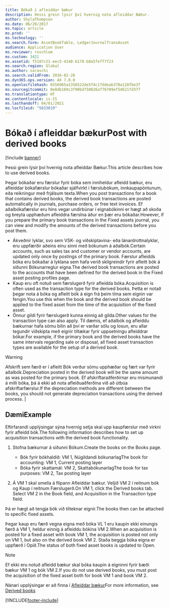 ```yaml
---
title: Bókað í afleiddar bækur
description: Þessi grein lýsir því hvernig nota afleiddar Bækur.
author: ShylaThompson
ms.date: 06/20/2017
ms.topic: article
ms.prod: ''
ms.technology: ''
ms.search.form: AssetBookTable, LedgerJournalTransAsset
audience: Application User
ms.reviewer: roschlom
ms.custom: 3421
ms.assetid: f5187c21-eec5-4148-b178-b8a5feff7f23
ms.search.region: Global
ms.author: saraschi
ms.search.validFrom: 2016-02-28
ms.dyn365.ops.version: AX 7.0.0
ms.openlocfilehash: 6556965a1356522de5f4c17ddeab378a128fbe3f
ms.sourcegitcommit: 0e8db169c3f90bd750826af76709ef5d621fd377
ms.translationtype: HT
ms.contentlocale: is-IS
ms.lasthandoff: 04/01/2021
ms.locfileid: "5833019"
---
```

# <a name="post-with-derived-books"></a><span data-ttu-id="cb9a3-103">Bókað í afleiddar bækur</span><span class="sxs-lookup"><span data-stu-id="cb9a3-103">Post with derived books</span></span>

[!include [banner](../includes/banner.md)]

<span data-ttu-id="cb9a3-104">Þessi grein lýsir því hvernig nota afleiddar Bækur.</span><span class="sxs-lookup"><span data-stu-id="cb9a3-104">This article describes how to use derived books.</span></span>

<span data-ttu-id="cb9a3-105">Þegar bókaðar eru færslur fyrir bóka sem inniheldur afleidd bækur, eru afleiddar bókafærslur bókaðar sjálfvirkt í færslubókum, innkaupapöntunum, eða reikningur með frjálsum texta.</span><span class="sxs-lookup"><span data-stu-id="cb9a3-105">When you post transactions for a book that contains derived books, the derived book transactions are posted automatically in journals, purchase orders, or free text invoices.</span></span> <span data-ttu-id="cb9a3-106">Ef aðalbókafærslur eru hins vegar undirbúnar í eignabókinni er hægt að skoða og breyta upphæðum afleiddra færslna áður en þær eru bókaðar.</span><span class="sxs-lookup"><span data-stu-id="cb9a3-106">However, if you prepare the primary book transactions in the Fixed assets journal, you can view and modify the amounts of the derived transactions before you post them.</span></span>
-   <span data-ttu-id="cb9a3-107">Ákveðnir lyklar, svo sem VSK- og viðskiptavina- eða lánardrottnalyklar, eru uppfærðir aðeins einu sinni með bókunum á aðalbók.</span><span class="sxs-lookup"><span data-stu-id="cb9a3-107">Certain accounts, such as sales tax and customer or vendor accounts, are updated only once by postings of the primary book.</span></span> <span data-ttu-id="cb9a3-108">Færslur afleidds bóka eru bókaðar á lyklana sem hafa verið skilgreindir fyrir afleitt bók á síðunni Bókunarreglur eigna.</span><span class="sxs-lookup"><span data-stu-id="cb9a3-108">The derived book transactions are posted to the accounts that have been defined for the derived book in the Fixed asset posting profiles page.</span></span>
-   <span data-ttu-id="cb9a3-109">Kaup eru oft notuð sem færslugerð fyrir afleidda bóka.</span><span class="sxs-lookup"><span data-stu-id="cb9a3-109">Acquisition is often used as the transaction type for the derived books.</span></span> <span data-ttu-id="cb9a3-110">Þetta er notað þegar nota á bóka og afleitt bók á eign frá þeim tíma sem eignin var fengin.</span><span class="sxs-lookup"><span data-stu-id="cb9a3-110">You use this when the book and the derived book should be applied to the fixed asset from the time of the acquisition of the fixed asset.</span></span>
-   <span data-ttu-id="cb9a3-111">Önnur gildi fyrir færslugerð kunna einnig að gilda.</span><span class="sxs-lookup"><span data-stu-id="cb9a3-111">Other values for the transaction type can also apply.</span></span> <span data-ttu-id="cb9a3-112">Til dæmis, ef aðalbók og afleiddu bækurnar hafa sömu bilin að því er varðar sölu og losun, eru allar tegundir viðskipta með eignir tiltækar fyrir uppsetningu afleiddrar bókar.</span><span class="sxs-lookup"><span data-stu-id="cb9a3-112">For example, if the primary book and the derived books have the same intervals regarding sale or disposal, all fixed asset transaction types are available for the setup of a derived book.</span></span>

> [!WARNING]
> <span data-ttu-id="cb9a3-113">Afskrift sem færð er í afleitt Bók verður sömu upphæðar og fært var fyrir aðalbók.</span><span class="sxs-lookup"><span data-stu-id="cb9a3-113">Depreciation posted in the derived book will be the same amount as was posted for the primary book.</span></span> <span data-ttu-id="cb9a3-114">Ef afskriftaraðferðirnar eru mismunandi á milli bóka, þá á ekki að nota afleiðuaðferðina við að útbúa afskriftarfærslur.</span><span class="sxs-lookup"><span data-stu-id="cb9a3-114">If the depreciation methods are different between the books, you should not generate depreciation transactions using the derived process.</span></span> |

## <a name="example"></a><span data-ttu-id="cb9a3-115">Dæmi</span><span class="sxs-lookup"><span data-stu-id="cb9a3-115">Example</span></span> 
<span data-ttu-id="cb9a3-116">Eftirfarandi upplýsingar sýna hvernig setja skal upp kaupfærslur með virkni fyrir afleidd bók.</span><span class="sxs-lookup"><span data-stu-id="cb9a3-116">The following information describes how to set up acquisition transactions with the derived book functionality.</span></span>

1.  <span data-ttu-id="cb9a3-117">Stofna bækurnar á síðunni Bókum.</span><span class="sxs-lookup"><span data-stu-id="cb9a3-117">Create the books on the Books page.</span></span>
    -   <span data-ttu-id="cb9a3-118">Bók fyrir bókhaldið: VM 1, Núgildandi bókunarlag</span><span class="sxs-lookup"><span data-stu-id="cb9a3-118">The book for accounting: VM 1, Current posting layer</span></span>
    -   <span data-ttu-id="cb9a3-119">Bóka fyrir skattamál: VM 2, Skattabókunarlag</span><span class="sxs-lookup"><span data-stu-id="cb9a3-119">The book for tax purposes: VM 2, Tax posting layer</span></span>

2.  <span data-ttu-id="cb9a3-120">Á VM 1 skal smella á flipann Afleiddar bækur. Veljið VM 2 í reitnum bók og Kaup í reitnum Færslugerð.</span><span class="sxs-lookup"><span data-stu-id="cb9a3-120">On VM 1, click the Derived books tab. Select VM 2 in the Book field, and Acquisition in the Transaction type field.</span></span>

<span data-ttu-id="cb9a3-121">Þá er hægt að tengja bók við tilteknar eignir.</span><span class="sxs-lookup"><span data-stu-id="cb9a3-121">The books then can be attached to specific fixed assets.</span></span> 

<span data-ttu-id="cb9a3-122">Þegar kaup eru færð vegna eigna með bóka VL 1 eru kaupin ekki einungis færð á VM 1, heldur einnig á afleiddu bókina VM 2.</span><span class="sxs-lookup"><span data-stu-id="cb9a3-122">When an acquisition is posted for a fixed asset with book VM 1, the acquisition is posted not only on VM 1, but also on the derived book VM 2.</span></span> <span data-ttu-id="cb9a3-123">Staða beggja bóka eigna er uppfærð í Opið.</span><span class="sxs-lookup"><span data-stu-id="cb9a3-123">The status of both fixed asset books is updated to Open.</span></span>

> [!NOTE]                                                                                                         
> <span data-ttu-id="cb9a3-124">Ef ekki eru notuð afleidd bækur skal bóka kaupin á eigninni fyrir bæði bækur VM 1 og bók VM 2.</span><span class="sxs-lookup"><span data-stu-id="cb9a3-124">If you do not use derived books, you must post the acquisition of the fixed asset both for book VM 1 and book VM 2.</span></span>

<span data-ttu-id="cb9a3-125">Nánari upplýsingar er að finna í [Afleiddar bækur](derived-books.md)</span><span class="sxs-lookup"><span data-stu-id="cb9a3-125">For more information, see [Derived books](derived-books.md)</span></span>





[!INCLUDE[footer-include](../../includes/footer-banner.md)]